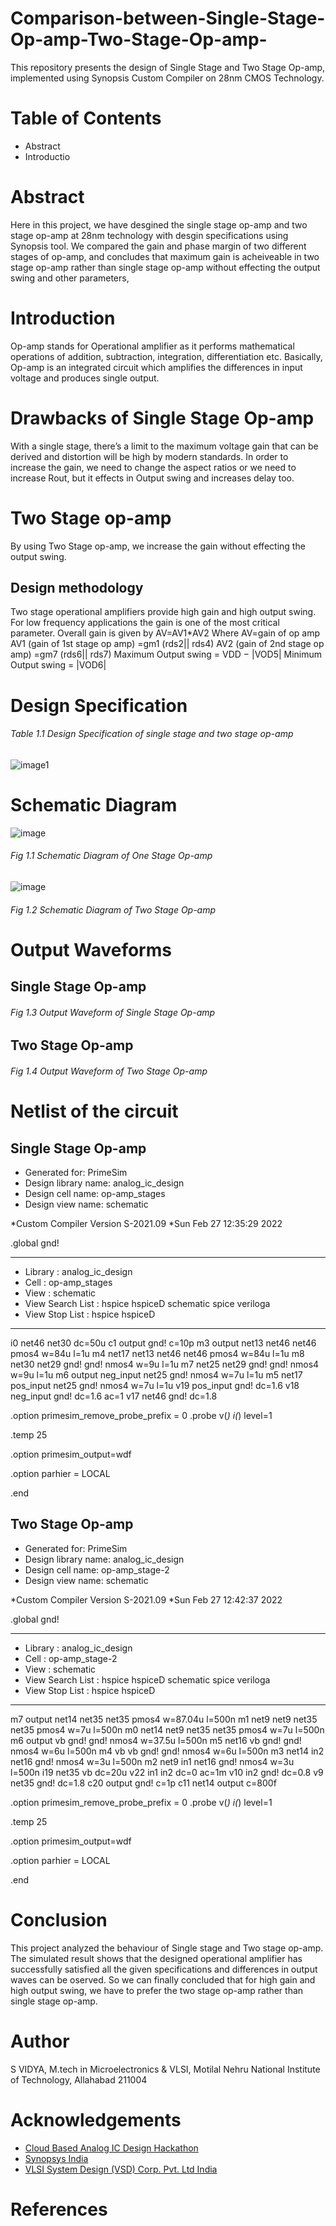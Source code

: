 # Comparison-between-Single-Stage-Op-amp-Two-Stage-Op-amp-
This repository presents the design of Single Stage and Two Stage Op-amp, implemented using Synopsis Custom Compiler on 28nm CMOS Technology.
# Table of Contents
- Abstract
- Introductio
# Abstract
Here in this project, we have desgined the single stage op-amp and two stage op-amp at 28nm technology with desgin specifications using Synopsis tool. We compared the gain and phase margin of two different stages of op-amp, and concludes that maximum gain is acheiveable in two stage op-amp rather than single stage op-amp without effecting the output swing and other parameters,
# Introduction
Op-amp stands for Operational amplifier as it performs mathematical operations of addition, subtraction, integration, differentiation etc. Basically, Op-amp is an integrated circuit which amplifies the differences in input voltage and produces single output.
# Drawbacks of Single Stage Op-amp
With a single stage, there’s a limit to the maximum voltage gain that can be derived and distortion will be high by modern standards. In order to increase the gain, we need to change the aspect ratios or we need to increase Rout, but it effects in Output swing and increases delay too.
# Two Stage op-amp
By using Two Stage op-amp, we increase the gain without effecting the output swing.
## Design methodology
Two stage operational amplifiers provide high gain and high
output swing. For low frequency applications the gain is one
of the most critical parameter. Overall gain is given by
AV=AV1*AV2 Where
AV=gain of op amp
AV1 (gain of 1st stage op amp) =gm1 (rds2|| rds4)
AV2 (gain of 2nd stage op amp) =gm7 (rds6|| rds7)
Maximum Output swing = VDD − |VOD5|
Minimum Output swing = |VOD6|
# Design Specification
###### Table 1.1 Design Specification of single stage and two stage op-amp
![image1](https://user-images.githubusercontent.com/70511616/155881958-9835c3b0-a8ac-4dc8-a2fc-5af3f32d5214.png)
# Schematic Diagram
![image](https://user-images.githubusercontent.com/70511616/155883260-78ec9419-57de-4416-89ca-d3776d6bf7fe.png)
###### Fig 1.1 Schematic Diagram of One Stage Op-amp
![image](https://user-images.githubusercontent.com/70511616/155882408-33afe77f-f641-43df-8ab6-a4114c151521.png)
###### Fig 1.2 Schematic Diagram of Two Stage Op-amp
# Output Waveforms
## Single Stage Op-amp
###### Fig 1.3 Output Waveform of Single Stage Op-amp
## Two Stage Op-amp
###### Fig 1.4 Output Waveform of Two Stage Op-amp
# Netlist of the circuit
## Single Stage Op-amp
*  Generated for: PrimeSim
*  Design library name: analog_ic_design
*  Design cell name: op-amp_stages
*  Design view name: schematic


*Custom Compiler Version S-2021.09
*Sun Feb 27 12:35:29 2022

.global gnd!
********************************************************************************
* Library          : analog_ic_design
* Cell             : op-amp_stages
* View             : schematic
* View Search List : hspice hspiceD schematic spice veriloga
* View Stop List   : hspice hspiceD
********************************************************************************
i0 net46 net30 dc=50u
c1 output gnd! c=10p
m3 output net13 net46 net46 pmos4 w=84u l=1u
m4 net17 net13 net46 net46 pmos4 w=84u l=1u
m8 net30 net29 gnd! gnd! nmos4 w=9u l=1u
m7 net25 net29 gnd! gnd! nmos4 w=9u l=1u
m6 output neg_input net25 gnd! nmos4 w=7u l=1u
m5 net17 pos_input net25 gnd! nmos4 w=7u l=1u
v19 pos_input gnd! dc=1.6
v18 neg_input gnd! dc=1.6 ac=1
v17 net46 gnd! dc=1.8









.option primesim_remove_probe_prefix = 0
.probe v(*) i(*) level=1

.temp 25



.option primesim_output=wdf


.option parhier = LOCAL






.end

## Two Stage Op-amp
*  Generated for: PrimeSim
*  Design library name: analog_ic_design
*  Design cell name: op-amp_stage-2
*  Design view name: schematic


*Custom Compiler Version S-2021.09
*Sun Feb 27 12:42:37 2022

.global gnd!
********************************************************************************
* Library          : analog_ic_design
* Cell             : op-amp_stage-2
* View             : schematic
* View Search List : hspice hspiceD schematic spice veriloga
* View Stop List   : hspice hspiceD
********************************************************************************
m7 output net14 net35 net35 pmos4 w=87.04u l=500n
m1 net9 net9 net35 net35 pmos4 w=7u l=500n
m0 net14 net9 net35 net35 pmos4 w=7u l=500n
m6 output vb gnd! gnd! nmos4 w=37.5u l=500n
m5 net16 vb gnd! gnd! nmos4 w=6u l=500n
m4 vb vb gnd! gnd! nmos4 w=6u l=500n
m3 net14 in2 net16 gnd! nmos4 w=3u l=500n
m2 net9 in1 net16 gnd! nmos4 w=3u l=500n
i19 net35 vb dc=20u
v22 in1 in2 dc=0 ac=1m
v10 in2 gnd! dc=0.8
v9 net35 gnd! dc=1.8
c20 output gnd! c=1p
c11 net14 output c=800f









.option primesim_remove_probe_prefix = 0
.probe v(*) i(*) level=1

.temp 25



.option primesim_output=wdf


.option parhier = LOCAL






.end
# Conclusion
This project analyzed the behaviour of Single stage and Two stage op-amp. The simulated result shows that the designed operational amplifier has successfully satisfied all the given specifications and differences in output waves can be oserved. So we can finally concluded that for high gain and high output swing, we have to prefer the two stage op-amp rather than single stage op-amp.
# Author
S VIDYA, M.tech in Microelectronics & VLSI, Motilal Nehru National Institute of Technology, Allahabad 211004
# Acknowledgements
- [Cloud Based Analog IC Design Hackathon](https://www.iith.ac.in/events/2022/02/15/Cloud-Based-Analog-IC-Design-Hackathon/)
- [Synopsys India](https://www.synopsys.com/)
- [VLSI System Design (VSD) Corp. Pvt. Ltd India](https://www.vlsisystemdesign.com/)
# References
